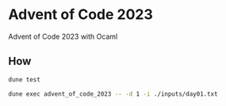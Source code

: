 # Advent of Code 2023 
Advent of Code 2023 with Ocaml

## How

```bash
dune test
```

```bash
dune exec advent_of_code_2023 -- -d 1 -i ./inputs/day01.txt
```
